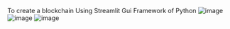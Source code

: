 To create a blockchain Using Streamlit Gui Framework of Python
![image](https://github.com/user-attachments/assets/4f335a2d-071f-4a06-b5eb-cd3a92eca57a)
![image](https://github.com/user-attachments/assets/661f86cf-2ca3-4bce-90b8-a9d70f09ef08)
![image](https://github.com/user-attachments/assets/b633de59-80cf-4fa8-b2f0-5c460bda2286)



 

